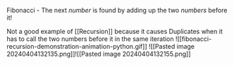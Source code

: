  Fibonacci - The next _number_ is found by adding up the two _numbers_ before it!

Not a good example of [[Recursion]] because it causes Duplicates when it has to call the two numbers before it in the same iteration
![[fibonacci-recursion-demonstration-animation-python.gif]]
![[Pasted image 20240404132135.png]]![[Pasted image 20240404132155.png]]